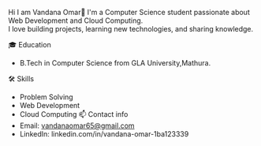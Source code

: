 Hi I am Vandana Omar👋
I'm a Computer Science student passionate about Web Development and Cloud Computing.  
I love building projects, learning new technologies, and sharing knowledge. 

🎓 Education
- B.Tech in Computer Science from GLA University,Mathura.

🛠️ Skills
- Problem Solving
- Web Development
- Cloud Computing
📫 Contact info
- Email: vandanaomar65@gmail.com  
- LinkedIn: linkedin.com/in/vandana-omar-1ba123339 
 
